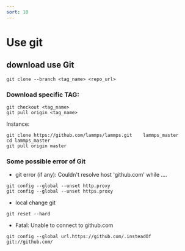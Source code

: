 ```yaml
---
sort: 10
---
```


# Use git

## download use Git
```shell
git clone --branch <tag_name> <repo_url>
```

### Download specific TAG:  
```shell
git checkout <tag_name>
git pull origin <tag_name>
```
Instance:
```shell
git clone https://github.com/lammps/lammps.git    lammps_master
cd lammps_master
git pull origin master
```

### Some possible error of Git
- git error (if any): Couldn't resolve host 'github.com' while ....
```shell
git config --global --unset http.proxy    
git config --global --unset https.proxy 
```
- local change git
```shell
git reset --hard 
```
- Fatal: Unable to connect to github.com
```shell
git config --global url.https://github.com/.insteadOf git://github.com/
```
